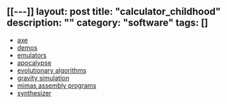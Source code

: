 [[---]]
layout: post
title: "calculator_childhood"
description: ""
category: "software"
tags: []
---

<!-- TODO Overview of calculator hacking in grade school -->

* [axe](calculator_childhood_axe.md)
* [demos](calculator_childhood_demos.md)
* [emulators](calculator_childhood_emus.md)
* [apocalypse](calculator_childhood_endworld.md)
* [evolutionary algorithms](calculator_childhood_evo.md)
* [gravity simulation](calculator_childhood_gravity.md)
* [mimas assembly programs](calculator_childhood_mimas.md)
* [synthesizer](calculator_childhood_synthpack.md)
